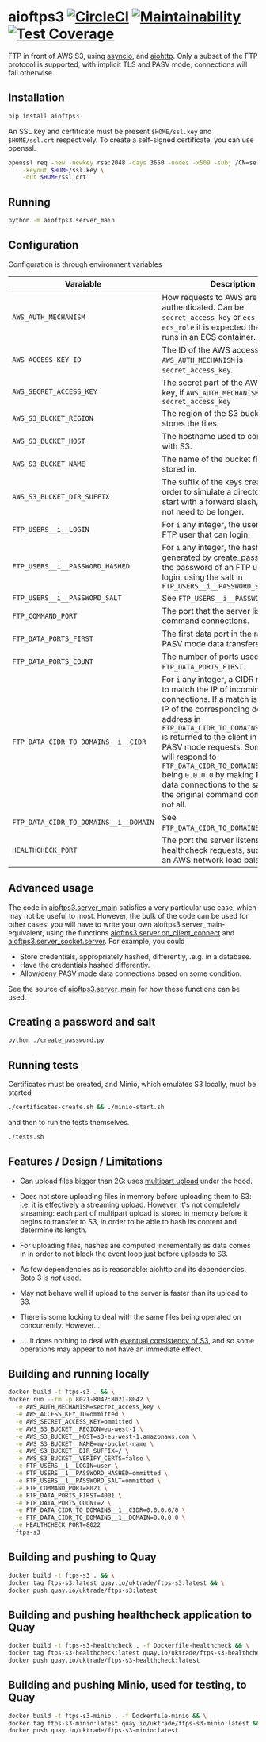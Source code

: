 # aioftps3 [![CircleCI](https://circleci.com/gh/uktrade/aioftps3.svg?style=svg)](https://circleci.com/gh/uktrade/aioftps3) [![Maintainability](https://api.codeclimate.com/v1/badges/4a9332f4782f6b4bf35a/maintainability)](https://codeclimate.com/github/uktrade/aioftps3/maintainability) [![Test Coverage](https://api.codeclimate.com/v1/badges/4a9332f4782f6b4bf35a/test_coverage)](https://codeclimate.com/github/uktrade/aioftps3/test_coverage)

FTP in front of AWS S3, using [asyncio](https://docs.python.org/3/library/asyncio.html), and [aiohttp](https://github.com/aio-libs/aiohttp). Only a subset of the FTP protocol is supported, with implicit TLS and PASV mode; connections will fail otherwise.

## Installation

```bash
pip install aioftps3
```

An SSL key and certificate must be present `$HOME/ssl.key` and `$HOME/ssl.crt` respectively. To create a self-signed certificate, you can use openssl.

```bash
openssl req -new -newkey rsa:2048 -days 3650 -nodes -x509 -subj /CN=selfsigned \
    -keyout $HOME/ssl.key \
    -out $HOME/ssl.crt
```

## Running

```bash
python -m aioftps3.server_main
```

## Configuration

Configuration is through environment variables

| Varaiable | Description | Example |
| --- | --- | --- |
| `AWS_AUTH_MECHANISM` | How requests to AWS are authenticated. Can be `secret_access_key` or `ecs_role`. If `ecs_role` it is expected that the server runs in an ECS container. | `secret_access_key` |
| `AWS_ACCESS_KEY_ID` | The ID of the  AWS access key, if `AWS_AUTH_MECHANISM` is `secret_access_key`. | _ommitted_ |
| `AWS_SECRET_ACCESS_KEY` | The secret part of the  AWS access key, if `AWS_AUTH_MECHANISM` is `secret_access_key` | _ommitted_ |
| `AWS_S3_BUCKET_REGION` | The region of the S3 bucket that stores the files. | `eu-west-1` |
| `AWS_S3_BUCKET_HOST` | The hostname used to communicate with S3. | `s3-eu-west-1.amazonaws.com` |
| `AWS_S3_BUCKET_NAME` | The name of the bucket files are stored in. | `my-bucket-name` |
| `AWS_S3_BUCKET_DIR_SUFFIX` | The suffix of the keys created in order to simulate a directory. Must start with a forward slash, but does not need to be longer.  | `/` |
| `FTP_USERS__i__LOGIN` | For `i` any integer, the username of an FTP user that can login. | `my-user` |
| `FTP_USERS__i__PASSWORD_HASHED` | For `i` any integer, the hash, as generated by [create_password.py](create_password.py), of the password of an FTP user that can login, using the salt in `FTP_USERS__i__PASSWORD_SALT` | _ommitted_ |
| `FTP_USERS__i__PASSWORD_SALT` | See `FTP_USERS__i__PASSWORD_HASHED` | _ommitted_ |
| `FTP_COMMAND_PORT` | The port that the server listens on for command connections. | `8021` |
| `FTP_DATA_PORTS_FIRST` | The first data port in the range for PASV mode data transfers. | `4001` |
| `FTP_DATA_PORTS_COUNT` | The number of ports used after `FTP_DATA_PORTS_FIRST`. | `30` |
| `FTP_DATA_CIDR_TO_DOMAINS__i__CIDR` | For `i` any integer, a CIDR range used to match the IP of incoming command connections. If a match is found, the IP of the corresponding domain or IP address in `FTP_DATA_CIDR_TO_DOMAINS__i__DOMAIN` is returned to the client in response to PASV mode requests. Some clients will respond to `FTP_DATA_CIDR_TO_DOMAINS__i__DOMAIN` being `0.0.0.0` by making PASV mode data connections to the same IP as the original command connection, but not all. | `0.0.0.0/0` |
| `FTP_DATA_CIDR_TO_DOMAINS__i__DOMAIN` | See `FTP_DATA_CIDR_TO_DOMAINS__i__CIDR`. | `ftp.my-domain.com` |
| `HEALTHCHECK_PORT` | The port the server listens on for healthcheck requests, such as from an AWS network load balancer. | `8022` |


## Advanced usage

The code in [aioftps3.server_main](aioftps3/server_main.py) satisfies a very particular use case, which may not be useful to most. However, the bulk of the code can be used for other cases: you will have to write your own aioftps3.server_main-equivalent, using the functions [aioftps3.server.on_client_connect](aioftps3/server.py) and [aioftps3.server_socket.server](aioftps3/server_socket.py). For example, you could

- Store credentials, appropriately hashed, differently, .e.g. in a database.
- Have the credentials hashed differently.
- Allow/deny PASV mode data connections based on some condition.

See the source of [aioftps3.server_main](aioftps3/server_main.py) for how these functions can be used.


## Creating a password and salt

```bash
python ./create_password.py
```

## Running tests

Certificates must be created, and Minio, which emulates S3 locally, must be started

```bash
./certificates-create.sh && ./minio-start.sh
```

and then to run the tests themselves.

```bash
./tests.sh
```


## Features / Design / Limitations

- Can upload files bigger than 2G: uses [multipart upload](https://docs.aws.amazon.com/AmazonS3/latest/dev/UsingRESTAPImpUpload.html) under the hood.

- Does not store uploading files in memory before uploading them to S3: i.e. it is effectively a streaming upload. However, it's not completely streaming: each part of multipart upload is stored in memory before it begins to transfer to S3, in order to be able to hash its content and determine its length.

- For uploading files, hashes are computed incrementally as data comes in in order to not block the event loop just before uploads to S3.

- As few dependencies as is reasonable: aiohttp and its dependencies. Boto 3 is _not_ used.

- May not behave well if upload to the server is faster than its upload to S3.

- There is some locking to deal with the same files being operated on concurrently. However...

- .... it does nothing to deal with [eventual consistency of S3](https://docs.aws.amazon.com/AmazonS3/latest/dev/Introduction.html#ConsistencyModel), and so some operations may appear to not have an immediate effect.


## Building and running locally

```bash
docker build -t ftps-s3 . && \
docker run --rm -p 8021-8042:8021-8042 \
  -e AWS_AUTH_MECHANISM=secret_access_key \
  -e AWS_ACCESS_KEY_ID=ommitted \
  -e AWS_SECRET_ACCESS_KEY=ommitted \
  -e AWS_S3_BUCKET__REGION=eu-west-1 \
  -e AWS_S3_BUCKET__HOST=s3-eu-west-1.amazonaws.com \
  -e AWS_S3_BUCKET__NAME=my-bucket-name \
  -e AWS_S3_BUCKET__DIR_SUFFIX=/ \
  -e AWS_S3_BUCKET__VERIFY_CERTS=false \
  -e FTP_USERS__1__LOGIN=user \
  -e FTP_USERS__1__PASSWORD_HASHED=ommitted \
  -e FTP_USERS__1__PASSWORD_SALT=ommitted \
  -e FTP_COMMAND_PORT=8021 \
  -e FTP_DATA_PORTS_FIRST=4001 \
  -e FTP_DATA_PORTS_COUNT=2 \
  -e FTP_DATA_CIDR_TO_DOMAINS__1__CIDR=0.0.0.0/0 \
  -e FTP_DATA_CIDR_TO_DOMAINS__1__DOMAIN=0.0.0.0 \
  -e HEALTHCHECK_PORT=8022
  ftps-s3
```


## Building and pushing to Quay

```bash
docker build -t ftps-s3 . && \
docker tag ftps-s3:latest quay.io/uktrade/ftps-s3:latest && \
docker push quay.io/uktrade/ftps-s3:latest
```


## Building and pushing healthcheck application to Quay

```bash
docker build -t ftps-s3-healthcheck . -f Dockerfile-healthcheck && \
docker tag ftps-s3-healthcheck:latest quay.io/uktrade/ftps-s3-healthcheck:latest && \
docker push quay.io/uktrade/ftps-s3-healthcheck:latest
```

## Building and pushing Minio, used for testing, to Quay

```bash
docker build -t ftps-s3-minio . -f Dockerfile-minio && \
docker tag ftps-s3-minio:latest quay.io/uktrade/ftps-s3-minio:latest && \
docker push quay.io/uktrade/ftps-s3-minio:latest
```
